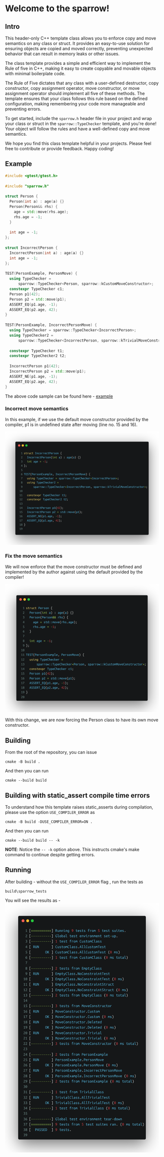 # Welcome to the sparrow!

## Intro
This header-only C++ template class allows you to enforce copy and move semantics on any class or struct.  It provides an easy-to-use solution for ensuring objects are copied and moved correctly, preventing unexpected behavior that can result in memory leaks or other issues.

The class template provides a simple and efficient way to implement the Rule of five in C++, making it easy to create copyable and movable objects with minimal boilerplate code.

The Rule of Five dictates that any class with a user-defined destructor, copy constructor, copy assignment operator, move constructor, or move assignment operator should implement all five of these methods. The template ensures that your class follows this rule based on the defined configuration, making remembering your code more manageable and preventing errors.

To get started, include the `sparrow.h` header file in your project and wrap your class or struct in the `sparrow::TypeChecker` template, and you're done! Your object will follow the rules and have a well-defined copy and move semantics.

We hope you find this class template helpful in your projects. Please feel free to contribute or provide feedback. Happy coding!

## Example

```c++
#include <gtest/gtest.h>

#include "sparrow.h"

struct Person {
  Person(int a) : age(a) {}
  Person(Person&& rhs) {
    age = std::move(rhs.age);
    rhs.age = -1;
  }

  int age = -1;
};

struct IncorrectPerson {
  IncorrectPerson(int a) : age(a) {}
  int age = -1;
};

TEST(PersonExample, PersonMove) {
  using TypeChecker =
      sparrow::TypeChecker<Person, sparrow::kCustomMoveConstructor>;
  constexpr TypeChecker c1;
  Person p1(42);
  Person p2 = std::move(p1);
  ASSERT_EQ(p1.age, -1);
  ASSERT_EQ(p2.age, 42);
}

TEST(PersonExample, IncorrectPersonMove) {
  using TypeChecker = sparrow::TypeChecker<IncorrectPerson>;
  using TypeChecker2 =
      sparrow::TypeChecker<IncorrectPerson, sparrow::kTrivialMoveConstructor>;

  constexpr TypeChecker t1;
  constexpr TypeChecker2 t2;

  IncorrectPerson p1(42);
  IncorrectPerson p2 = std::move(p1);
  ASSERT_NE(p1.age, -1);
  ASSERT_EQ(p2.age, 42);
}
```

The above code sample can be found here - [example](tests/person_example.cc)

### Incorrect move semantics
In this example, if we use the default move constructor provided by the compiler, p1 is in undefined state after moving (line no. 15 and 16).

![](images/incorrect_person.png)

### Fix the move semantics
We will now enforce that the move constructor must be defined and implemented by the author against using the default provided by the compiler!

![](images/correct_person.png)

With this change, we are now forcing the Person class to have its own move constructor.

## Building

From the root of the repository, you can issue

```
cmake -B build .
```

And then you can run
```
cmake --build build
```

## Building with static_assert compile time errors
To understand how this template raises static_asserts during compilation, please use the option `USE_COMPILER_ERROR` as

```
cmake -B build -DUSE_COMPILER_ERROR=ON .
```

And then you can run
```
cmake --build build -- -k
```
**NOTE**: Notice the `-- -k` option above.  This instructs cmake's make command to continue despite getting errors.

## Running
After building - without the `USE_COMPILER_ERROR` flag , run the tests as
```
build\sparrow_tests
```

You will see the results as -
![](images/test_run.png)
